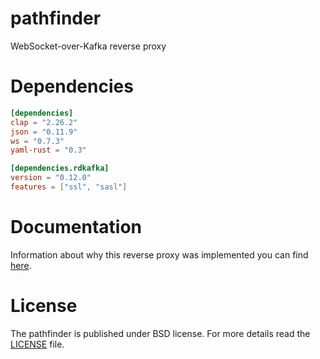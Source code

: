 # pathfinder
WebSocket-over-Kafka reverse proxy

# Dependencies
```toml
[dependencies]
clap = "2.26.2"
json = "0.11.9"
ws = "0.7.3"
yaml-rust = "0.3"

[dependencies.rdkafka]
version = "0.12.0"
features = ["ssl", "sasl"]
```

# Documentation
Information about why this reverse proxy was implemented you can find [here](https://github.com/OpenMatchmaking/documentation/blob/master/docs/components.md#reverse-proxy).

# License
The pathfinder is published under BSD license. For more details read the [LICENSE](https://github.com/OpenMatchmaking/pathfinder/blob/master/LICENSE) file.
